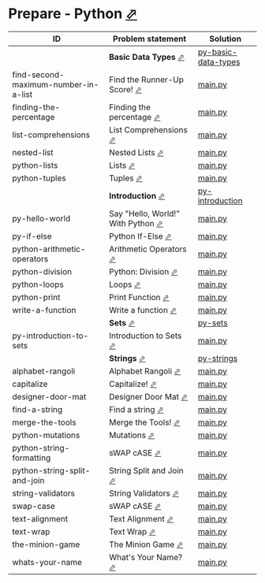 # Prepare - Python [⬀](https://www.hackerrank.com/domains/python)



| ID                                   | Problem statement                                                                                         | Solution                                                                    |
|--------------------------------------|-----------------------------------------------------------------------------------------------------------|-----------------------------------------------------------------------------|
|                                      | **Basic Data Types** [⬀](https://www.hackerrank.com/domains/python/py-basic-data-types)                   | [py-basic-data-types](py-basic-data-types/)                                 |
| find-second-maximum-number-in-a-list | Find the Runner-Up Score! [⬀](https://www.hackerrank.com/challenges/find-second-maximum-number-in-a-list) | [main.py](py-basic-data-types/find-second-maximum-number-in-a-list/main.py) |
| finding-the-percentage               | Finding the percentage [⬀](https://www.hackerrank.com/challenges/finding-the-percentage)                  | [main.py](py-basic-data-types/finding-the-percentage/main.py)               |
| list-comprehensions                  | List Comprehensions [⬀](https://www.hackerrank.com/challenges/list-comprehensions)                        | [main.py](py-basic-data-types/list-comprehensions/main.py)                  |
| nested-list                          | Nested Lists [⬀](https://www.hackerrank.com/challenges/nested-list)                                       | [main.py](py-basic-data-types/nested-list/main.py)                          |
| python-lists                         | Lists [⬀](https://www.hackerrank.com/challenges/python-lists)                                             | [main.py](py-basic-data-types/python-lists/main.py)                         |
| python-tuples                        | Tuples [⬀](https://www.hackerrank.com/challenges/python-tuples)                                           | [main.py](py-basic-data-types/python-tuples/main.py)                        |
|                                      | **Introduction** [⬀](https://www.hackerrank.com/domains/python/py-introduction)                           | [py-introduction](py-introduction/)                                         |
| py-hello-world                       | Say "Hello, World!" With Python [⬀](https://www.hackerrank.com/challenges/py-hello-world)                 | [main.py](py-introduction/py-hello-world/main.py)                           |
| py-if-else                           | Python If-Else [⬀](https://www.hackerrank.com/challenges/py-if-else)                                      | [main.py](py-introduction/py-if-else/main.py)                               |
| python-arithmetic-operators          | Arithmetic Operators [⬀](https://www.hackerrank.com/challenges/python-arithmetic-operators)               | [main.py](py-introduction/python-arithmetic-operators/main.py)              |
| python-division                      | Python: Division [⬀](https://www.hackerrank.com/challenges/python-division)                               | [main.py](py-introduction/python-division/main.py)                          |
| python-loops                         | Loops [⬀](https://www.hackerrank.com/challenges/python-loops)                                             | [main.py](py-introduction/python-loops/main.py)                             |
| python-print                         | Print Function [⬀](https://www.hackerrank.com/challenges/python-print)                                    | [main.py](py-introduction/python-print/main.py)                             |
| write-a-function                     | Write a function [⬀](https://www.hackerrank.com/challenges/write-a-function)                              | [main.py](py-introduction/write-a-function/main.py)                         |
|                                      | **Sets** [⬀](https://www.hackerrank.com/domains/python/p-yets)                                            | [py-sets](py-sets/)                                                         |
| py-introduction-to-sets              | Introduction to Sets [⬀](https://www.hackerrank.com/challenges/py-introduction-to-sets)                   | [main.py](py-sets/py-introduction-to-sets/main.py)                          |
|                                      | **Strings** [⬀](https://www.hackerrank.com/domains/python/py-strings)                                     | [py-strings](py-strings/)                                                   |
| alphabet-rangoli                     | Alphabet Rangoli [⬀](https://www.hackerrank.com/challenges/alphabet-rangoli)                              | [main.py](py-strings/alphabet-rangoli/main.py)                              |
| capitalize                           | Capitalize! [⬀](https://www.hackerrank.com/challenges/capitalize)                                         | [main.py](py-strings/capitalize/main.py)                                    |
| designer-door-mat                    | Designer Door Mat [⬀](https://www.hackerrank.com/challenges/designer-door-mat)                            | [main.py](py-strings/designer-door-mat/main.py)                             |
| find-a-string                        | Find a string [⬀](https://www.hackerrank.com/challenges/find-a-string)                                    | [main.py](py-strings/find-a-string/main.py)                                 |
| merge-the-tools                      | Merge the Tools! [⬀](https://www.hackerrank.com/challenges/merge-the-tools)                               | [main.py](py-strings/merge-the-tools/main.py)                               |
| python-mutations                     | Mutations [⬀](https://www.hackerrank.com/challenges/python-mutations)                                     | [main.py](py-strings/python-mutations/main.py)                              |
| python-string-formatting             | sWAP cASE [⬀](https://www.hackerrank.com/challenges/swap-case)                                            | [main.py](py-strings/python-string-formatting/main.py)                      |
| python-string-split-and-join         | String Split and Join [⬀](https://www.hackerrank.com/challenges/python-string-split-and-join)             | [main.py](py-strings/python-string-split-and-join/main.py)                  |
| string-validators                    | String Validators [⬀](https://www.hackerrank.com/challenges/string-validators)                            | [main.py](py-strings/string-validators/main.py)                             |
| swap-case                            | sWAP cASE [⬀](https://www.hackerrank.com/challenges/swap-case)                                            | [main.py](py-strings/swap-case/main.py)                                     |
| text-alignment                       | Text Alignment [⬀](https://www.hackerrank.com/challenges/text-alignment)                                  | [main.py](py-strings/text-alignment/main.py)                                |
| text-wrap                            | Text Wrap [⬀](https://www.hackerrank.com/challenges/text-wrap)                                            | [main.py](py-strings/text-wrap/main.py)                                     |
| the-minion-game                      | The Minion Game [⬀](https://www.hackerrank.com/challenges/the-minion-game)                                | [main.py](py-strings/the-minion-game/main.py)                               |
| whats-your-name                      | What's Your Name? [⬀](https://www.hackerrank.com/challenges/whats-your-name)                              | [main.py](py-strings/whats-your-name/main.py)                               |

